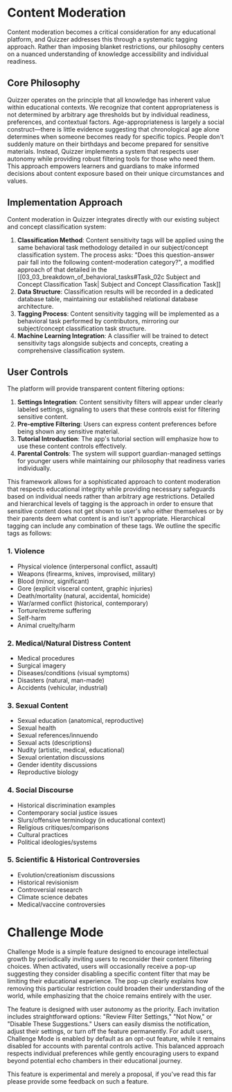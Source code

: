 # Content Moderation
Content moderation becomes a critical consideration for any educational platform, and Quizzer addresses this through a systematic tagging approach. Rather than imposing blanket restrictions, our philosophy centers on a nuanced understanding of knowledge accessibility and individual readiness.
## Core Philosophy
Quizzer operates on the principle that all knowledge has inherent value within educational contexts. We recognize that content appropriateness is not determined by arbitrary age thresholds but by individual readiness, preferences, and contextual factors. Age-appropriateness is largely a social construct—there is little evidence suggesting that chronological age alone determines when someone becomes ready for specific topics. People don't suddenly mature on their birthdays and become prepared for sensitive materials. Instead, Quizzer implements a system that respects user autonomy while providing robust filtering tools for those who need them. This approach empowers learners and guardians to make informed decisions about content exposure based on their unique circumstances and values.

## Implementation Approach
Content moderation in Quizzer integrates directly with our existing subject and concept classification system:

1. **Classification Method**: Content sensitivity tags will be applied using the same behavioral task methodology detailed in our subject/concept classification system. The process asks: "Does this question-answer pair fall into the following content-moderation category?", a modified approach of that detailed in the [[03_03_breakdown_of_behavioral_tasks#Task_02c Subject and Concept Classification Task| Subject and Concept Classification Task]]
2. **Data Structure**: Classification results will be recorded in a dedicated database table, maintaining our established relational database architecture.
3. **Tagging Process**: Content sensitivity tagging will be implemented as a behavioral task performed by contributors, mirroring our subject/concept classification task structure.
4. **Machine Learning Integration**: A classifier will be trained to detect sensitivity tags alongside subjects and concepts, creating a comprehensive classification system.

## User Controls
The platform will provide transparent content filtering options:
1. **Settings Integration**: Content sensitivity filters will appear under clearly labeled settings, signaling to users that these controls exist for filtering sensitive content.
2. **Pre-emptive Filtering**: Users can express content preferences before being shown any sensitive material.
3. **Tutorial Introduction**: The app's tutorial section will emphasize how to use these content controls effectively.
4. **Parental Controls**: The system will support guardian-managed settings for younger users while maintaining our philosophy that readiness varies individually.

This framework allows for a sophisticated approach to content moderation that respects educational integrity while providing necessary safeguards based on individual needs rather than arbitrary age restrictions. Detailed and hierarchical levels of tagging is the approach in order to ensure that sensitive content does not get shown to user's who either themselves or by their parents deem what content is and isn't appropriate. Hierarchical tagging can include any combination of these tags. We outline the specific tags as follows:
### 1. Violence
- Physical violence (interpersonal conflict, assault)
- Weapons (firearms, knives, improvised, military)
- Blood (minor, significant)
- Gore (explicit visceral content, graphic injuries)
- Death/mortality (natural, accidental, homicide)
- War/armed conflict (historical, contemporary)
- Torture/extreme suffering
- Self-harm
- Animal cruelty/harm
### 2. Medical/Natural Distress Content
- Medical procedures
- Surgical imagery
- Diseases/conditions (visual symptoms)
- Disasters (natural, man-made)
- Accidents (vehicular, industrial)
### 3. Sexual Content
- Sexual education (anatomical, reproductive)
- Sexual health
- Sexual references/innuendo
- Sexual acts (descriptions)
- Nudity (artistic, medical, educational)
- Sexual orientation discussions
- Gender identity discussions
- Reproductive biology
### 4. Social Discourse
- Historical discrimination examples
- Contemporary social justice issues
- Slurs/offensive terminology (in educational context)
- Religious critiques/comparisons
- Cultural practices
- Political ideologies/systems
### 5. Scientific & Historical Controversies
- Evolution/creationism discussions
- Historical revisionism
- Controversial research
- Climate science debates
- Medical/vaccine controversies

# Challenge Mode
Challenge Mode is a simple feature designed to encourage intellectual growth by periodically inviting users to reconsider their content filtering choices. When activated, users will occasionally receive a pop-up suggesting they consider disabling a specific content filter that may be limiting their educational experience. The pop-up clearly explains how removing this particular restriction could broaden their understanding of the world, while emphasizing that the choice remains entirely with the user.

The feature is designed with user autonomy as the priority. Each invitation includes straightforward options: "Review Filter Settings," "Not Now," or "Disable These Suggestions." Users can easily dismiss the notification, adjust their settings, or turn off the feature permanently. For adult users, Challenge Mode is enabled by default as an opt-out feature, while it remains disabled for accounts with parental controls active. This balanced approach respects individual preferences while gently encouraging users to expand beyond potential echo chambers in their educational journey.

This feature is experimental and merely a proposal, if you've read this far please provide some feedback on such a feature.